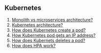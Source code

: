 ## Kubernetes

1. [Monolith vs microservices architecture?](https://github.com/rajdyp/rajdyp.github.io/blob/master/flashcards/kubernetes/answers/monolith_vs_microservices.md)
2. [Kubernetes architecture?](https://github.com/rajdyp/rajdyp.github.io/blob/master/flashcards/kubernetes/answers/k8s_architecture.md)
3. [How does Kubernetes create a pod?](https://github.com/rajdyp/rajdyp.github.io/blob/master/flashcards/kubernetes/answers/k8s_creates_a_pod.md)
5. [How Kubernetes pod gets an IP address?]()
6. [How does Kubernets deletes a pod?]()
7. [How does HPA work?]()
